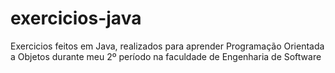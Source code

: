 # exercicios-java
Exercicios feitos em Java, realizados para aprender Programação Orientada a Objetos durante meu 2º período na faculdade de Engenharia de Software
